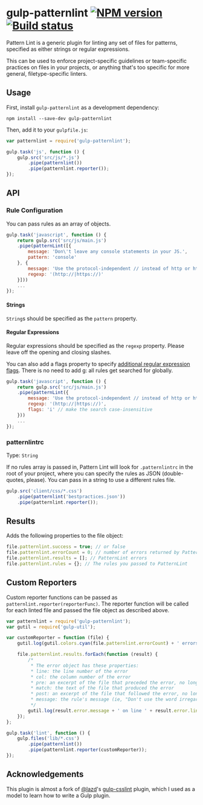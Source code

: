 # gulp-patternlint [![NPM version][npm-image]][npm-url] [![Build status][travis-image]][travis-url]

Pattern Lint is a generic plugin for linting any set of files for patterns, specified as either strings or regular expressions.

This can be used to enforce project-specific guidelines or team-specific practices on files in your projects, or anything that's too specific for more general, filetype-specific linters.

## Usage

First, install `gulp-patternlint` as a development dependency:

```shell
npm install --save-dev gulp-patternlint
```

Then, add it to your `gulpfile.js`:

```javascript
var patternlint = require('gulp-patternlint');

gulp.task('js', function () {
	gulp.src('src/js/*.js')
		.pipe(patternlint())
		.pipe(patternlint.reporter());
});
```

## API

### Rule Configuration

You can pass rules as an array of objects.

```javascript
gulp.task('javascript', function () {
	return gulp.src('src/js/main.js')
	.pipe(patternLint([{
		message: 'Don\'t leave any console statements in your JS.',
		pattern: 'console'
	}, {
		message: 'Use the protocol-independent // instead of http or https.',
		regexp: '(http://|https://)'
	}]))
	...
});
```

#### Strings

`String`s should be specified as the `pattern` property.

#### Regular Expressions

Regular expressions should be specified as the `regexp` property. Please leave off the opening and closing slashes.

You can also add a flags property to specify [additional regular expression flags](https://developer.mozilla.org/en-US/docs/Web/JavaScript/Guide/Regular_Expressions#Advanced_Searching_With_Flags). There is no need to add g: all rules get searched for globally.

```javascript
gulp.task('javascript', function () {
	return gulp.src('src/js/main.js')
	.pipe(patternLint({
		message: 'Use the protocol-independent // instead of http or https.',
		regexp: '(http://|https://)',
		flags: 'i' // make the search case-insensitive
	}))
	...
});
```

### patternlintrc
Type: `String`

If no rules array is passed in, Pattern Lint will look for `.patternlintrc` in the root of your project, where you can specify the rules as JSON (double-quotes, please). You can pass in a string to use a different rules file.

```javascript
gulp.src('client/css/*.css')
	.pipe(patternlint('bestpractices.json'))
	.pipe(patternlint.reporter());
```

## Results

Adds the following properties to the file object:

```javascript
file.patternlint.success = true; // or false
file.patternlint.errorCount = 0; // number of errors returned by PatternLint
file.patternlint.results = []; // PatternLint errors
file.patternlint.rules = {}; // The rules you passed to PatternLint
```

## Custom Reporters

Custom reporter functions can be passed as `patternlint.reporter(reporterFunc)`. The reporter function will be called for each linted file and passed the file object as described above.

```javascript
var patternlint = require('gulp-patternlint');
var gutil = require('gulp-util');

var customReporter = function (file) {
	gutil.log(gutil.colors.cyan(file.patternlint.errorCount) + ' errors in ' + gutil.colors.magenta(file.path));

	file.patternlint.results.forEach(function (result) {
		/*
		 * The error object has these properties:
		 * line: the line number of the error
		 * col: the column number of the error
		 * pre: an excerpt of the file that preceded the error, no longer than 25 characters
		 * match: the text of the file that produced the error
		 * post: an excerpt of the file that followed the error, no longer than 25 characters
		 * message: the rule's message (ie, "Don't use the word irregardless. Because it's not a word.")
		 */
		gutil.log(result.error.message + ' on line ' + result.error.line);
	});
};

gulp.task('lint', function () {
	gulp.files('lib/*.css')
		.pipe(patternlint())
		.pipe(patternlint.reporter(customReporter));
});
```

## Acknowledgements

This plugin is almost a fork of [@lazd](https://github.com/lazd)'s [gulp-csslint](https://github.com/lazd/gulp-csslint) plugin, which I used as a model to learn how to write a Gulp plugin.

[travis-url]: http://travis-ci.org/neagle/gulp-patternlint
[travis-image]: https://secure.travis-ci.org/neagle/gulp-patternlint.png?branch=master
[npm-url]: https://npmjs.org/package/gulp-patternlint
[npm-image]: https://badge.fury.io/js/gulp-patternlint.png
